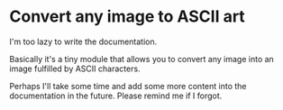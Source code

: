 # Convert any image to ASCII art

I'm too lazy to write the documentation.

Basically it's a tiny module that allows you to convert any image into an image fulfilled by ASCII characters.

Perhaps I'll take some time and add some more content into the documentation in the future. Please remind me if I forgot.
